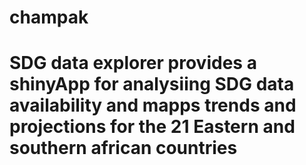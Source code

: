 # champak
# SDG data explorer provides a shinyApp for analysiing SDG data availability and mapps trends and projections for the 21 Eastern and southern african countries
